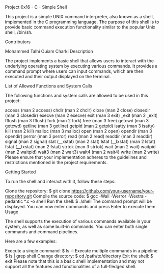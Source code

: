 Project 0x16 - C - Simple Shell

This project is a simple UNIX command interpreter, also known as a shell, implemented in the C programming language. The purpose of this shell is to provide basic command execution functionality similar to the popular Unix shell, /bin/sh.

Contributors

Mohammed Talhi
Ouiam Charki
Description

The project implements a basic shell that allows users to interact with the underlying operating system by executing various commands. It provides a command prompt where users can input commands, which are then executed and their output displayed on the terminal.

List of Allowed Functions and System Calls

The following functions and system calls are allowed to be used in this project:

access (man 2 access)
chdir (man 2 chdir)
close (man 2 close)
closedir (man 3 closedir)
execve (man 2 execve)
exit (man 3 exit)
_exit (man 2 _exit)
fflush (man 3 fflush)
fork (man 2 fork)
free (man 3 free)
getcwd (man 3 getcwd)
getline (man 3 getline)
getpid (man 2 getpid)
isatty (man 3 isatty)
kill (man 2 kill)
malloc (man 3 malloc)
open (man 2 open)
opendir (man 3 opendir)
perror (man 3 perror)
read (man 2 read)
readdir (man 3 readdir)
signal (man 2 signal)
stat (__xstat) (man 2 stat)
lstat (__lxstat) (man 2 lstat)
fstat (__fxstat) (man 2 fstat)
strtok (man 3 strtok)
wait (man 2 wait)
waitpid (man 2 waitpid)
wait3 (man 2 wait3)
wait4 (man 2 wait4)
write (man 2 write)
Please ensure that your implementation adheres to the guidelines and restrictions mentioned in the project requirements.

Getting Started

To run the shell and interact with it, follow these steps:

Clone the repository: $ git clone https://github.com/your-username/your-repository.git
Compile the source code: $ gcc -Wall -Werror -Wextra -pedantic *.c -o shell
Run the shell: $ ./shell
The command prompt will be displayed. You can now enter commands and press Enter to execute them.
Usage

The shell supports the execution of various commands available in your system, as well as some built-in commands. You can enter both single commands and command pipelines.

Here are a few examples:

Execute a single command: $ ls -l
Execute multiple commands in a pipeline: $ ls | grep shell
Change directory: $ cd /path/to/directory
Exit the shell: $ exit
Please note that this is a basic shell implementation and may not support all the features and functionalities of a full-fledged shell.


